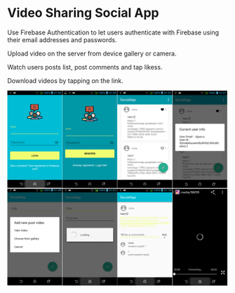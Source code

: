 # Video Sharing Social App

Use Firebase Authentication to let users authenticate with Firebase using their email addresses and passwords.

Upload video on the server from device gallery or camera.

Watch users posts list, post comments and tap likess.

Download videos by tapping on the link.

![alt tag](screenshots/socialapp_screenshot.png)

